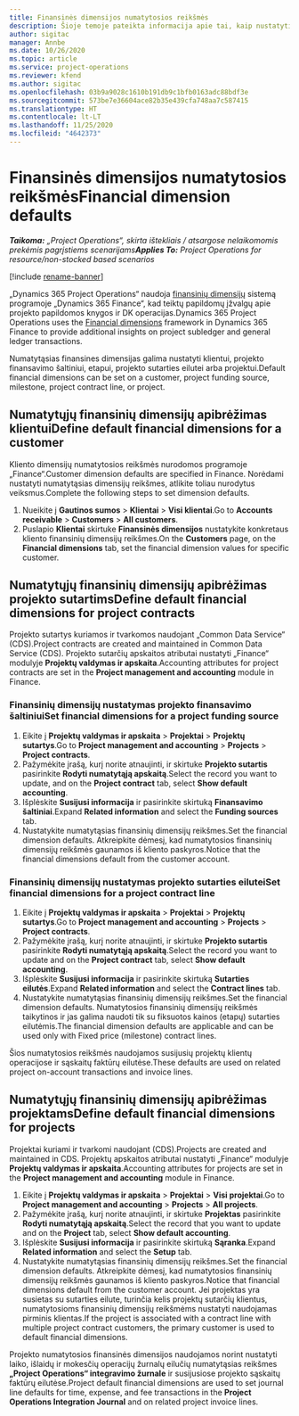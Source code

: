 ```yaml
---
title: Finansinės dimensijos numatytosios reikšmės
description: Šioje temoje pateikta informacija apie tai, kaip nustatyti finansinių dimensijų numatytąsias reikšmes.
author: sigitac
manager: Annbe
ms.date: 10/26/2020
ms.topic: article
ms.service: project-operations
ms.reviewer: kfend
ms.author: sigitac
ms.openlocfilehash: 03b9a9028c1610b191db9c1bfb0163adc88bdf3e
ms.sourcegitcommit: 573be7e36604ace82b35e439cfa748aa7c587415
ms.translationtype: HT
ms.contentlocale: lt-LT
ms.lasthandoff: 11/25/2020
ms.locfileid: "4642373"
---
```

# <a name="financial-dimension-defaults"></a><span data-ttu-id="17150-103">Finansinės dimensijos numatytosios reikšmės</span><span class="sxs-lookup"><span data-stu-id="17150-103">Financial dimension defaults</span></span>

<span data-ttu-id="17150-104">_**Taikoma:** „Project Operations“, skirta ištekliais / atsargose nelaikomomis prekėmis pagrįstiems scenarijams_</span><span class="sxs-lookup"><span data-stu-id="17150-104">_**Applies To:** Project Operations for resource/non-stocked based scenarios_</span></span>

[!include [rename-banner](~/includes/cc-data-platform-banner.md)]

<span data-ttu-id="17150-105">„Dynamics 365 Project Operations“ naudoja [finansinių dimensijų](https://docs.microsoft.com/dynamics365/finance/general-ledger/financial-dimensions) sistemą programoje „Dynamics 365 Finance“, kad teiktų papildomų įžvalgų apie projekto papildomos knygos ir DK operacijas.</span><span class="sxs-lookup"><span data-stu-id="17150-105">Dynamics 365 Project Operations uses the [Financial dimensions](https://docs.microsoft.com/dynamics365/finance/general-ledger/financial-dimensions) framework in Dynamics 365 Finance to provide additional insights on project subledger and general ledger transactions.</span></span>

<span data-ttu-id="17150-106">Numatytąsias finansines dimensijas galima nustatyti klientui, projekto finansavimo šaltiniui, etapui, projekto sutarties eilutei arba projektui.</span><span class="sxs-lookup"><span data-stu-id="17150-106">Default financial dimensions can be set on a customer, project funding source, milestone, project contract line, or project.</span></span>

## <a name="define-default-financial-dimensions-for-a-customer"></a><span data-ttu-id="17150-107">Numatytųjų finansinių dimensijų apibrėžimas klientui</span><span class="sxs-lookup"><span data-stu-id="17150-107">Define default financial dimensions for a customer</span></span>

<span data-ttu-id="17150-108">Kliento dimensijų numatytosios reikšmės nurodomos programoje „Finance“.</span><span class="sxs-lookup"><span data-stu-id="17150-108">Customer dimension defaults are specified in Finance.</span></span> <span data-ttu-id="17150-109">Norėdami nustatyti numatytąsias dimensijų reikšmes, atlikite toliau nurodytus veiksmus.</span><span class="sxs-lookup"><span data-stu-id="17150-109">Complete the following steps to set dimension defaults.</span></span>

1. <span data-ttu-id="17150-110">Nueikite į **Gautinos sumos** > **Klientai** > **Visi klientai**.</span><span class="sxs-lookup"><span data-stu-id="17150-110">Go to **Accounts receivable** > **Customers** > **All customers**.</span></span>
2. <span data-ttu-id="17150-111">Puslapio **Klientai** skirtuke **Finansinės dimensijos** nustatykite konkretaus kliento finansinių dimensijų reikšmes.</span><span class="sxs-lookup"><span data-stu-id="17150-111">On the **Customers** page, on the **Financial dimensions** tab, set the financial dimension values for specific customer.</span></span>

## <a name="define-default-financial-dimensions-for-project-contracts"></a><span data-ttu-id="17150-112">Numatytųjų finansinių dimensijų apibrėžimas projekto sutartims</span><span class="sxs-lookup"><span data-stu-id="17150-112">Define default financial dimensions for project contracts</span></span>

<span data-ttu-id="17150-113">Projekto sutartys kuriamos ir tvarkomos naudojant „Common Data Service“ (CDS).</span><span class="sxs-lookup"><span data-stu-id="17150-113">Project contracts are created and maintained in Common Data Service (CDS).</span></span> <span data-ttu-id="17150-114">Projekto sutarčių apskaitos atributai nustatyti „Finance“ modulyje **Projektų valdymas ir apskaita**.</span><span class="sxs-lookup"><span data-stu-id="17150-114">Accounting attributes for project contracts are set in the **Project management and accounting** module in Finance.</span></span>

### <a name="set-financial-dimensions-for-a-project-funding-source"></a><span data-ttu-id="17150-115">Finansinių dimensijų nustatymas projekto finansavimo šaltiniui</span><span class="sxs-lookup"><span data-stu-id="17150-115">Set financial dimensions for a project funding source</span></span>

1. <span data-ttu-id="17150-116">Eikite į **Projektų valdymas ir apskaita** > **Projektai** > **Projektų sutartys**.</span><span class="sxs-lookup"><span data-stu-id="17150-116">Go to **Project management and accounting** > **Projects** > **Project contracts**.</span></span>
2. <span data-ttu-id="17150-117">Pažymėkite įrašą, kurį norite atnaujinti, ir skirtuke **Projekto sutartis** pasirinkite **Rodyti numatytąją apskaitą**.</span><span class="sxs-lookup"><span data-stu-id="17150-117">Select the record you want to update, and on the **Project contract** tab, select **Show default accounting**.</span></span>
3. <span data-ttu-id="17150-118">Išplėskite **Susijusi informacija** ir pasirinkite skirtuką **Finansavimo šaltiniai**.</span><span class="sxs-lookup"><span data-stu-id="17150-118">Expand **Related information** and select the **Funding sources** tab.</span></span>
4. <span data-ttu-id="17150-119">Nustatykite numatytąsias finansinių dimensijų reikšmes.</span><span class="sxs-lookup"><span data-stu-id="17150-119">Set the financial dimension defaults.</span></span> <span data-ttu-id="17150-120">Atkreipkite dėmesį, kad numatytosios finansinių dimensijų reikšmės gaunamos iš kliento paskyros.</span><span class="sxs-lookup"><span data-stu-id="17150-120">Notice that the financial dimensions default from the customer account.</span></span>

### <a name="set-financial-dimensions-for-a-project-contract-line"></a><span data-ttu-id="17150-121">Finansinių dimensijų nustatymas projekto sutarties eilutei</span><span class="sxs-lookup"><span data-stu-id="17150-121">Set financial dimensions for a project contract line</span></span>

1. <span data-ttu-id="17150-122">Eikite į **Projektų valdymas ir apskaita** > **Projektai** > **Projektų sutartys**.</span><span class="sxs-lookup"><span data-stu-id="17150-122">Go to **Project management and accounting** > **Projects** > **Project contracts**.</span></span>
2. <span data-ttu-id="17150-123">Pažymėkite įrašą, kurį norite atnaujinti, ir skirtuke **Projekto sutartis** pasirinkite **Rodyti numatytąją apskaitą**.</span><span class="sxs-lookup"><span data-stu-id="17150-123">Select the record you want to update and on the **Project contract** tab, select **Show default accounting**.</span></span>
3. <span data-ttu-id="17150-124">Išplėskite **Susijusi informacija** ir pasirinkite skirtuką **Sutarties eilutės**.</span><span class="sxs-lookup"><span data-stu-id="17150-124">Expand **Related information** and select the **Contract lines** tab.</span></span>
4. <span data-ttu-id="17150-125">Nustatykite numatytąsias finansinių dimensijų reikšmes.</span><span class="sxs-lookup"><span data-stu-id="17150-125">Set the financial dimension defaults.</span></span> <span data-ttu-id="17150-126">Numatytosios finansinių dimensijų reikšmės taikytinos ir jas galima naudoti tik su fiksuotos kainos (etapų) sutarties eilutėmis.</span><span class="sxs-lookup"><span data-stu-id="17150-126">The financial dimension defaults are applicable and can be used only with Fixed price (milestone) contract lines.</span></span>

<span data-ttu-id="17150-127">Šios numatytosios reikšmės naudojamos susijusių projektų klientų operacijose ir sąskaitų faktūrų eilutėse.</span><span class="sxs-lookup"><span data-stu-id="17150-127">These defaults are used on related project on-account transactions and invoice lines.</span></span>

## <a name="define-default-financial-dimensions-for-projects"></a><span data-ttu-id="17150-128">Numatytųjų finansinių dimensijų apibrėžimas projektams</span><span class="sxs-lookup"><span data-stu-id="17150-128">Define default financial dimensions for projects</span></span>

<span data-ttu-id="17150-129">Projektai kuriami ir tvarkomi naudojant (CDS).</span><span class="sxs-lookup"><span data-stu-id="17150-129">Projects are created and maintained in CDS.</span></span> <span data-ttu-id="17150-130">Projektų apskaitos atributai nustatyti „Finance“ modulyje **Projektų valdymas ir apskaita**.</span><span class="sxs-lookup"><span data-stu-id="17150-130">Accounting attributes for projects are set in the **Project management and accounting** module in Finance.</span></span>

1. <span data-ttu-id="17150-131">Eikite į **Projektų valdymas ir apskaita** > **Projektai** > **Visi projektai**.</span><span class="sxs-lookup"><span data-stu-id="17150-131">Go to **Project management and accounting** > **Projects** > **All projects**.</span></span>
2. <span data-ttu-id="17150-132">Pažymėkite įrašą, kurį norite atnaujinti, ir skirtuke **Projektas** pasirinkite **Rodyti numatytąją apskaitą**.</span><span class="sxs-lookup"><span data-stu-id="17150-132">Select the record that you want to update and on the **Project** tab, select **Show default accounting**.</span></span>
3. <span data-ttu-id="17150-133">Išplėskite **Susijusi informacija** ir pasirinkite skirtuką **Sąranka**.</span><span class="sxs-lookup"><span data-stu-id="17150-133">Expand **Related information** and select the **Setup** tab.</span></span>
4. <span data-ttu-id="17150-134">Nustatykite numatytąsias finansinių dimensijų reikšmes.</span><span class="sxs-lookup"><span data-stu-id="17150-134">Set the financial dimension defaults.</span></span> <span data-ttu-id="17150-135">Atkreipkite dėmesį, kad numatytosios finansinių dimensijų reikšmės gaunamos iš kliento paskyros.</span><span class="sxs-lookup"><span data-stu-id="17150-135">Notice that financial dimensions default from the customer account.</span></span> <span data-ttu-id="17150-136">Jei projektas yra susietas su sutarties eilute, turinčia kelis projektų sutarčių klientus, numatytosioms finansinių dimensijų reikšmėms nustatyti naudojamas pirminis klientas.</span><span class="sxs-lookup"><span data-stu-id="17150-136">If the project is associated with a contract line with multiple project contract customers, the primary customer is used to default financial dimensions.</span></span>

<span data-ttu-id="17150-137">Projekto numatytosios finansinės dimensijos naudojamos norint nustatyti laiko, išlaidų ir mokesčių operacijų žurnalų eilučių numatytąsias reikšmes **„Project Operations“ integravimo žurnale** ir susijusiose projekto sąskaitų faktūrų eilutėse.</span><span class="sxs-lookup"><span data-stu-id="17150-137">Project default financial dimensions are used to set journal line defaults for time, expense, and fee transactions in the **Project Operations Integration Journal** and on related project invoice lines.</span></span>
